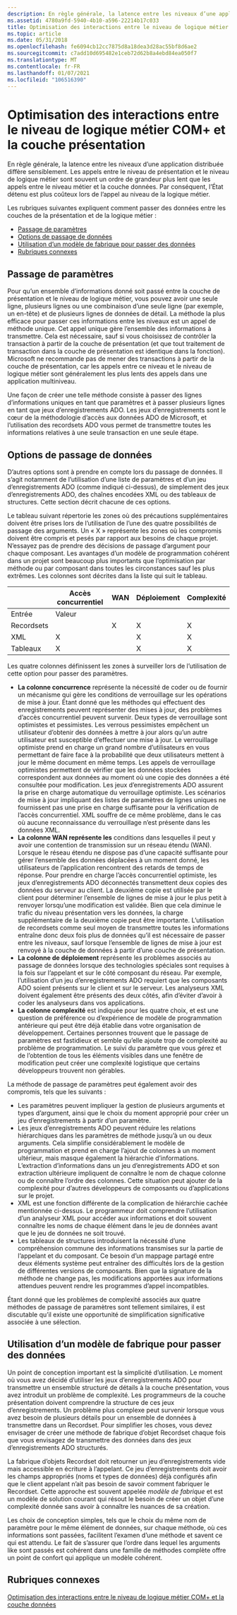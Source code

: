 ```yaml
---
description: En règle générale, la latence entre les niveaux d’une application distribuée diffère sensiblement.
ms.assetid: 4780a9fd-5940-4b10-a596-22214b17c033
title: Optimisation des interactions entre le niveau de logique métier COM+ et la couche présentation
ms.topic: article
ms.date: 05/31/2018
ms.openlocfilehash: fe6094cb12cc7875d8a18dea3d28ac55bf8d6ae2
ms.sourcegitcommit: c7add10d695482e1ceb72d62b8a4ebd84ea050f7
ms.translationtype: MT
ms.contentlocale: fr-FR
ms.lasthandoff: 01/07/2021
ms.locfileid: "106516390"
---
```

# <a name="optimizing-interactions-between-the-com-business-logic-tier-and-the-presentation-tier"></a>Optimisation des interactions entre le niveau de logique métier COM+ et la couche présentation

En règle générale, la latence entre les niveaux d’une application distribuée diffère sensiblement. Les appels entre le niveau de présentation et le niveau de logique métier sont souvent un ordre de grandeur plus lent que les appels entre le niveau métier et la couche données. Par conséquent, l’État détenu est plus coûteux lors de l’appel au niveau de la logique métier.

Les rubriques suivantes expliquent comment passer des données entre les couches de la présentation et de la logique métier :

-   [Passage de paramètres](#passing-parameters)
-   [Options de passage de données](#data-passing-options)
-   [Utilisation d’un modèle de fabrique pour passer des données](#using-a-factory-pattern-to-pass-data)
-   [Rubriques connexes](#related-topics)

## <a name="passing-parameters"></a>Passage de paramètres

Pour qu’un ensemble d’informations donné soit passé entre la couche de présentation et le niveau de logique métier, vous pouvez avoir une seule ligne, plusieurs lignes ou une combinaison d’une seule ligne (par exemple, un en-tête) et de plusieurs lignes de données de détail. La méthode la plus efficace pour passer ces informations entre les niveaux est un appel de méthode unique. Cet appel unique gère l’ensemble des informations à transmettre. Cela est nécessaire, sauf si vous choisissez de contrôler la transaction à partir de la couche de présentation (et que tout traitement de transaction dans la couche de présentation est identique dans la fonction). Microsoft ne recommande pas de mener des transactions à partir de la couche de présentation, car les appels entre ce niveau et le niveau de logique métier sont généralement les plus lents des appels dans une application multiniveau.

Une façon de créer une telle méthode consiste à passer des lignes d’informations uniques en tant que paramètres et à passer plusieurs lignes en tant que jeux d’enregistrements ADO. Les jeux d’enregistrements sont le cœur de la méthodologie d’accès aux données ADO de Microsoft, et l’utilisation des recordsets ADO vous permet de transmettre toutes les informations relatives à une seule transaction en une seule étape.

## <a name="data-passing-options"></a>Options de passage de données

D’autres options sont à prendre en compte lors du passage de données. Il s’agit notamment de l’utilisation d’une liste de paramètres et d’un jeu d’enregistrements ADO (comme indiqué ci-dessus), de simplement des jeux d’enregistrements ADO, des chaînes encodées XML ou des tableaux de structures. Cette section décrit chacune de ces options.

Le tableau suivant répertorie les zones où des précautions supplémentaires doivent être prises lors de l’utilisation de l’une des quatre possibilités de passage des arguments. Un « X » représente les zones où les compromis doivent être compris et pesés par rapport aux besoins de chaque projet. N’essayez pas de prendre des décisions de passage d’argument pour chaque composant. Les avantages d’un modèle de programmation cohérent dans un projet sont beaucoup plus importants que l’optimisation par méthode ou par composant dans toutes les circonstances sauf les plus extrêmes. Les colonnes sont décrites dans la liste qui suit le tableau.



|                       | Accès concurrentiel  | WAN          | Déploiement   | Complexité   |
|-----------------------|--------------|--------------|--------------|--------------|
| Entrée | Valeur |
| Recordsets<br/> |              | X<br/> | X<br/> | X<br/> |
| XML<br/>        | X<br/> |              | X<br/> | X<br/> |
| Tableaux<br/>     | X<br/> |              | X<br/> | X<br/> |



 

Les quatre colonnes définissent les zones à surveiller lors de l’utilisation de cette option pour passer des paramètres.

-   **La colonne concurrence** représente la nécessité de coder ou de fournir un mécanisme qui gère les conditions de verrouillage sur les opérations de mise à jour. Étant donné que les méthodes qui effectuent des enregistrements peuvent représenter des mises à jour, des problèmes d’accès concurrentiel peuvent survenir. Deux types de verrouillage sont optimistes et pessimistes. Les verrous pessimistes empêchent un utilisateur d’obtenir des données à mettre à jour alors qu’un autre utilisateur est susceptible d’effectuer une mise à jour. Le verrouillage optimiste prend en charge un grand nombre d’utilisateurs en vous permettant de faire face à la probabilité que deux utilisateurs mettent à jour le même document en même temps. Les appels de verrouillage optimistes permettent de vérifier que les données stockées correspondent aux données au moment où une copie des données a été consultée pour modification. Les jeux d’enregistrements ADO assurent la prise en charge automatique du verrouillage optimiste. Les scénarios de mise à jour impliquant des listes de paramètres de lignes uniques ne fournissent pas une prise en charge suffisante pour la vérification de l’accès concurrentiel. XML souffre de ce même problème, dans le cas où aucune reconnaissance du verrouillage n’est présente dans les données XML.
-   **La colonne WAN représente les** conditions dans lesquelles il peut y avoir une contention de transmission sur un réseau étendu (WAN). Lorsque le réseau étendu ne dispose pas d’une capacité suffisante pour gérer l’ensemble des données déplacées à un moment donné, les utilisateurs de l’application rencontrent des retards de temps de réponse. Pour prendre en charge l’accès concurrentiel optimiste, les jeux d’enregistrements ADO déconnectés transmettent deux copies des données du serveur au client. La deuxième copie est utilisée par le client pour déterminer l’ensemble de lignes de mise à jour le plus petit à renvoyer lorsqu’une modification est validée. Bien que cela diminue le trafic du niveau présentation vers les données, la charge supplémentaire de la deuxième copie peut être importante. L’utilisation de recordsets comme seul moyen de transmettre toutes les informations entraîne donc deux fois plus de données qu’il est nécessaire de passer entre les niveaux, sauf lorsque l’ensemble de lignes de mise à jour est renvoyé à la couche de données à partir d’une couche de présentation.
-   **La colonne de déploiement** représente les problèmes associés au passage de données lorsque des technologies spéciales sont requises à la fois sur l’appelant et sur le côté composant du réseau. Par exemple, l’utilisation d’un jeu d’enregistrements ADO requiert que les composants ADO soient présents sur le client et sur le serveur. Les analyseurs XML doivent également être présents des deux côtés, afin d’éviter d’avoir à coder les analyseurs dans vos applications.
-   **La colonne complexité** est indiquée pour les quatre choix, et est une question de préférence ou d’expérience de modèle de programmation antérieure qui peut être déjà établie dans votre organisation de développement. Certaines personnes trouvent que le passage de paramètres est fastidieux et semble qu’elle ajoute trop de complexité au problème de programmation. Le suivi du paramètre que vous gérez et de l’obtention de tous les éléments visibles dans une fenêtre de modification peut créer une complexité logistique que certains développeurs trouvent non gérables.

La méthode de passage de paramètres peut également avoir des compromis, tels que les suivants :

-   Les paramètres peuvent impliquer la gestion de plusieurs arguments et types d’argument, ainsi que le choix du moment approprié pour créer un jeu d’enregistrements à partir d’un paramètre.
-   Les jeux d’enregistrements ADO peuvent réduire les relations hiérarchiques dans les paramètres de méthode jusqu’à un ou deux arguments. Cela simplifie considérablement le modèle de programmation et prend en charge l’ajout de colonnes à un moment ultérieur, mais masque également la hiérarchie d’informations. L’extraction d’informations dans un jeu d’enregistrements ADO et son extraction ultérieure impliquent de connaître le nom de chaque colonne ou de connaître l’ordre des colonnes. Cette situation peut ajouter de la complexité pour d’autres développeurs de composants ou d’applications sur le projet.
-   XML est une fonction différente de la complication de hiérarchie cachée mentionnée ci-dessus. Le programmeur doit comprendre l’utilisation d’un analyseur XML pour accéder aux informations et doit souvent connaître les noms de chaque élément dans le jeu de données avant que le jeu de données ne soit trouvé.
-   Les tableaux de structures introduisent la nécessité d’une compréhension commune des informations transmises sur la partie de l’appelant et du composant. Ce besoin d’un mappage partagé entre deux éléments système peut entraîner des difficultés lors de la gestion de différentes versions de composants. Bien que la signature de la méthode ne change pas, les modifications apportées aux informations attendues peuvent rendre les programmes d’appel incompatibles.

Étant donné que les problèmes de complexité associés aux quatre méthodes de passage de paramètres sont tellement similaires, il est discutable qu’il existe une opportunité de simplification significative associée à une sélection.

## <a name="using-a-factory-pattern-to-pass-data"></a>Utilisation d’un modèle de fabrique pour passer des données

Un point de conception important est la simplicité d’utilisation. Le moment où vous avez décidé d’utiliser les jeux d’enregistrements ADO pour transmettre un ensemble structuré de détails à la couche présentation, vous avez introduit un problème de complexité. Les programmeurs de la couche présentation doivent comprendre la structure de ces jeux d’enregistrements. Un problème plus complexe peut survenir lorsque vous avez besoin de plusieurs détails pour un ensemble de données à transmettre dans un Recordset. Pour simplifier les choses, vous devez envisager de créer une méthode de fabrique d’objet Recordset chaque fois que vous envisagez de transmettre des données dans des jeux d’enregistrements ADO structurés.

La fabrique d’objets Recordset doit retourner un jeu d’enregistrements vide mais accessible en écriture à l’appelant. Ce jeu d’enregistrements doit avoir les champs appropriés (noms et types de données) déjà configurés afin que le client appelant n’ait pas besoin de savoir comment fabriquer le Recordset. Cette approche est souvent appelée *modèle de fabrique* et est un modèle de solution courant qui résout le besoin de créer un objet d’une complexité donnée sans avoir à connaître les nuances de sa création.

Les choix de conception simples, tels que le choix du même nom de paramètre pour le même élément de données, sur chaque méthode, où ces informations sont passées, facilitent l’examen d’une méthode et savent ce qui est attendu. Le fait de s’assurer que l’ordre dans lequel les arguments like sont passés est cohérent dans une famille de méthodes complète offre un point de confort qui applique un modèle cohérent.

## <a name="related-topics"></a>Rubriques connexes

<dl> <dt>

[Optimisation des interactions entre le niveau de logique métier COM+ et la couche données](optimizing-interactions-between-the-com--business-logic-tier-and-the-data-tier.md)
</dt> </dl>

 

 




